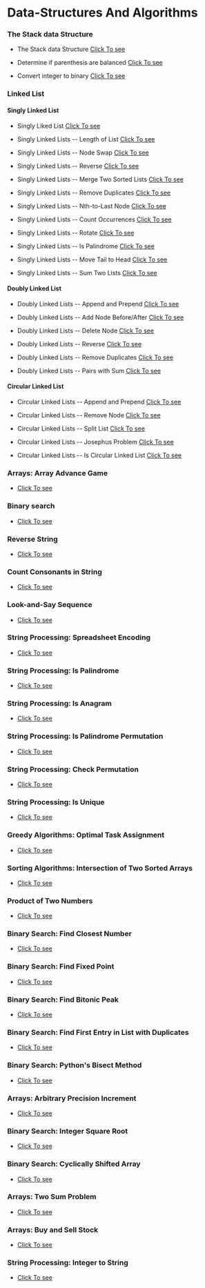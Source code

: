 # Data-Structures And Algorithms

### The Stack data Structure

* The Stack data Structure [Click To see](./Stack/01_stack_DS.py)

* Determine if parenthesis are balanced [Click To see](./Stack/02_stack_balance_paran.py)

* Convert integer to binary [Click To see](./Stack/03_stack_divide_by_two.py)

### Linked List

#### Singly Linked List

* Singly Liked List [Click To see](./Linked%20List/Singly%20Linked%20List/01_singly_linked_list.py)

* Singly Linked Lists -- Length of List [Click To see](./Linked%20List/Singly%20Linked%20List/02_singlyLL_length_of_list.py)

* Singly Linked Lists -- Node Swap [Click To see](./Linked%20List/Singly%20Linked%20List/03_singlyLL_swap_nodes.py)

* Singly Linked Lists -- Reverse [Click To see](./Linked%20List/Singly%20Linked%20List/04_singlyLL_reverse_list.py)
    
* Singly Linked Lists -- Merge Two Sorted Lists [Click To see](./Linked%20List/Singly%20Linked%20List/05_singlyLL_merge.py)

* Singly Linked Lists -- Remove Duplicates [Click To see](./Linked%20List/Singly%20Linked%20List/06_singlyLL_remove_dup.py)

* Singly Linked Lists -- Nth-to-Last Node [Click To see](./Linked%20List/Singly%20Linked%20List/07_singlyLL_nth_to_last.py)

* Singly Linked Lists -- Count Occurrences [Click To see](./Linked%20List/Singly%20Linked%20List/08_singlyLL_count_occurences.py)

* Singly Linked Lists -- Rotate [Click To see](./Linked%20List/Singly%20Linked%20List/09_singlyLL_rotate.py)

* Singly Linked Lists -- Is Palindrome [Click To see](./Linked%20List/Singly%20Linked%20List/10_singlyLL_is_palindrome.py)

* Singly Linked Lists -- Move Tail to Head [Click To see](./Linked%20List/Singly%20Linked%20List/11_singyLL_move_tail_to_head.py)

* Singly Linked Lists -- Sum Two Lists [Click To see](./Linked%20List/Singly%20Linked%20List/12_singlyLL_sum_two_lists.py)

#### Doubly Linked List

* Doubly Linked Lists -- Append and Prepend [Click To see](./Linked%20List/Doubly%20Linked%20List/01_doubly_linked_list.py)

* Doubly Linked Lists -- Add Node Before/After [Click To see](./Linked%20List/Doubly%20Linked%20List/02_soublyLL_add_before_after.py)

* Doubly Linked Lists -- Delete Node [Click To see](./Linked%20List/Doubly%20Linked%20List/03_doublyLL_delete%20node.py)

* Doubly Linked Lists -- Reverse [Click To see](./Linked%20List/Doubly%20Linked%20List/04_doublyLL_reverse.py)

* Doubly Linked Lists -- Remove Duplicates [Click To see](./Linked%20List/Doubly%20Linked%20List/05_doublyLL_remove_duplicates.py)

* Doubly Linked Lists -- Pairs with Sum [Click To see](./Linked%20List/Doubly%20Linked%20List/06_doublyLL_pairs_with_sum.py)

#### Circular Linked List

* Circular Linked Lists -- Append and Prepend [Click To see](./Linked%20List/Circular%20Linked%20List/01_circular_linked_list.py)

* Circular Linked Lists -- Remove Node [Click To see](./Linked%20List/Circular%20Linked%20List/02_circularLL_remove_node.py)

* Circular Linked Lists -- Split List [Click To see](./Linked%20List/Circular%20Linked%20List/03_circularLL_split_list.py)

* Circular Linked Lists -- Josephus Problem [Click To see](./Linked%20List/Circular%20Linked%20List/04_circularLL_josephus.py)

* Circular Linked Lists -- Is Circular Linked List [Click To see](./Linked%20List/Circular%20Linked%20List/05_circularLL_is_circularLL.py)





### Arrays: Array Advance Game
- [Click To see](./Arrays/07_array_advance_game.py)





### Binary search
- [Click To see](./Search/01_Binary_Search.py)

### Reverse String
- [Click To see](./Strings/01_reverse_string.py)

### Count Consonants in String
- [Click To see](./Strings/02_Count_Consonants_in_String.py)

### Look-and-Say Sequence
- [Click To see](./Strings/03_look_n_say_sequence.py)

### String Processing: Spreadsheet Encoding
- [Click To see](./Strings/04_spreadsheet_encoding.py)

### String Processing: Is Palindrome
- [Click To see](./Strings/05_is_palindrome.py)

### String Processing: Is Anagram
- [Click To see](./Strings/06_is_anagram.py)

### String Processing: Is Palindrome Permutation
- [Click To see](./Strings/07_is_palindrome_permutation.py)

### String Processing: Check Permutation
- [Click To see](./Strings/08_is_permutation.py)

### String Processing: Is Unique
- [Click To see](./Strings/09_is_unique.py)

### Greedy Algorithms: Optimal Task Assignment
- [Click To see](./Arrays/01_optimal_task_assignment.py)

### Sorting Algorithms: Intersection of Two Sorted Arrays
- [Click To see](./Arrays/02_intersect_sorted_array.py)

### Product of Two Numbers
- [Click To see](./Numbers/01_Product_of_Two_Numbers.py)

### Binary Search: Find Closest Number
- [Click To see](./Search/02_binary_search_find_closest.py)

### Binary Search: Find Fixed Point
- [Click To see](./Search/03_binary_search_find_fixed_point.py)

### Binary Search: Find Bitonic Peak
- [Click To see](./Search/04_binary%20search_find_bitonic_peak.py)

### Binary Search: Find First Entry in List with Duplicates
- [Click To see](./Search/05_binary%20search_find_first_dup_entry.py)

### Binary Search: Python's Bisect Method
- [Click To see](./Search/06_binary_search_bisect_method.py)

### Arrays: Arbitrary Precision Increment
- [Click To see](./Arrays/08_arbitrary_precision_increment.py)

### Binary Search: Integer Square Root
- [Click To see](./Search/07_binary_search_integer_square_root.py)

### Binary Search: Cyclically Shifted Array
- [Click To see](./Search/08_binary_search_cyclically_shifted.py)

### Arrays: Two Sum Problem
- [Click To see](./Arrays/10_two_sum_problem.py)

### Arrays: Buy and Sell Stock
- [Click To see](./Arrays/11_buy_and_sell_stock.py)

### String Processing: Integer to String
- [Click To see](./Strings/10_integer_to_string.py)




